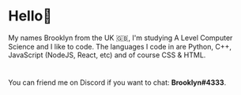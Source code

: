 # Hello:wave:

My names Brooklyn from the UK 🇬🇧, I'm studying A Level Computer Science and I like to code. The languages I code in are Python, C++, JavaScript (NodeJS, React, etc) and of course CSS & HTML.

#

You can friend me on Discord if you want to chat: <strong>Brooklyn#4333</strong>.
